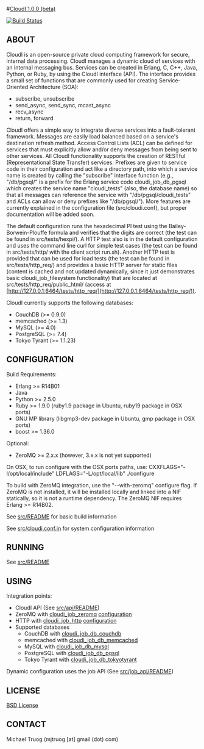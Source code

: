 #[CloudI 1.0.0 (beta)](http://cloudi.org)

[![Build Status](https://secure.travis-ci.org/okeuday/CloudI.png?branch=develop)](http://travis-ci.org/okeuday/CloudI)

## ABOUT

CloudI is an open-source private cloud computing framework for secure,
internal data processing.  CloudI manages a dynamic cloud of services with
an internal messaging bus.  Services can be created in Erlang, C, C++, Java,
Python, or Ruby, by using the CloudI interface (API).  The interface provides
a small set of functions that are commonly used for creating 
Service-Oriented Architecture (SOA):

* subscribe, unsubscribe
* send_async, send_sync, mcast_async
* recv_async
* return, forward

CloudI offers a simple way to integrate diverse services into a
fault-tolerant framework.  Messages are easily load balanced based on a
service's destination refresh method.  Access Control Lists (ACL) can be
defined for services that must explicitly allow and/or deny messages from
being sent to other services.  All CloudI functionality supports the creation
of RESTful (Representational State Transfer) services.  Prefixes are given
to service code in their configuration and act like a directory path,
into which a service name is created by calling the "subscribe" interface
function (e.g., "/db/pgsql/" is a prefix for the Erlang service code
cloudi_job_db_pgsql which creates the service name "cloudi_tests"
(also, the database name) so that all messages can reference the service with
"/db/pgsql/cloudi_tests" and ACLs can allow or deny prefixes like "/db/pgsql/").
More features are currently explained in the configuration file
(src/cloudi.conf), but proper documentation will be added soon.

The default configuration runs the hexadecimal PI test using the
Bailey-Borwein-Plouffe formula and verifies that the digits are correct
(the test can be found in src/tests/hexpi/).  A HTTP test also is in the
default configuration and uses the command line curl for simple test cases
(the test can be found in src/tests/http/ with the client script run.sh).
Another HTTP test is provided that can be used for load tests
(the test can be found in src/tests/http_req/) and provides a basic
HTTP server for static files (content is cached and not updated dynamically,
since it just demonstrates basic cloudi_job_filesystem functionality) that are
located at src/tests/http_req/public_html/ (access at
[http://127.0.0.1:6464/tests/http_req/](http://127.0.0.1:6464/tests/http_req/)).

CloudI currently supports the following databases:

* CouchDB (>= 0.9.0)
* memcached (>= 1.3)
* MySQL (>= 4.0)
* PostgreSQL (>= 7.4)
* Tokyo Tyrant (>= 1.1.23)

## CONFIGURATION

Build Requirements:

* Erlang >= R14B01
* Java
* Python >= 2.5.0
* Ruby >= 1.9.0 (ruby1.9 package in Ubuntu, ruby19 package in OSX ports)
* GNU MP library (libgmp3-dev package in Ubuntu, gmp package in OSX ports)
* boost >= 1.36.0 

Optional:

* ZeroMQ >= 2.x.x (however, 3.x.x is not yet supported)

On OSX, to run configure with the OSX ports paths, use:
CXXFLAGS="-I/opt/local/include" LDFLAGS="-L/opt/local/lib" ./configure

To build with ZeroMQ integration, use the "--with-zeromq" configure flag.
If ZeroMQ is not installed, it will be installed locally and linked into a
NIF statically, so it is not a runtime dependency.
The ZeroMQ NIF requires Erlang >= R14B02.

See [src/README](https://github.com/okeuday/CloudI/tree/master/src#readme) for basic build information

See [src/cloudi.conf.in](https://github.com/okeuday/CloudI/blob/master/src/cloudi.conf.in) for system configuration information

## RUNNING

See [src/README](https://github.com/okeuday/CloudI/tree/master/src#readme)

## USING

Integration points:

* CloudI API (See [src/api/README](https://github.com/okeuday/CloudI/tree/master/src/api#readme))
* ZeroMQ with [cloudi_job_zeromq](https://github.com/okeuday/CloudI/blob/master/src/lib/cloudi/src/cloudi_job_zeromq.erl) [configuration](https://github.com/okeuday/CloudI/blob/master/src/cloudi.conf.in)
* HTTP with [cloudi_job_http](https://github.com/okeuday/CloudI/blob/master/src/lib/cloudi/src/cloudi_job_http.erl) [configuration](https://github.com/okeuday/CloudI/blob/master/src/cloudi.conf.in)
* Supported databases
  * CouchDB with [cloudi_job_db_couchdb](https://github.com/okeuday/CloudI/blob/master/src/lib/cloudi/src/cloudi_job_db_couchdb.erl)
  * memcached with [cloudi_job_db_memcached](https://github.com/okeuday/CloudI/blob/master/src/lib/cloudi/src/cloudi_job_db_memcached.erl)
  * MySQL with [cloudi_job_db_mysql](https://github.com/okeuday/CloudI/blob/master/src/lib/cloudi/src/cloudi_job_db_mysql.erl)
  * PostgreSQL with [cloudi_job_db_pgsql](https://github.com/okeuday/CloudI/blob/master/src/lib/cloudi/src/cloudi_job_db_pgsql.erl)
  * Tokyo Tyrant with [cloudi_job_db_tokyotyrant](https://github.com/okeuday/CloudI/blob/master/src/lib/cloudi/src/cloudi_job_db_tokyotyrant.erl)

Dynamic configuration uses the job API (See [src/job_api/README](https://github.com/okeuday/CloudI/tree/master/src/job_api#readme))

## LICENSE

[BSD License](https://github.com/okeuday/CloudI/blob/master/src/LICENSE)

## CONTACT

Michael Truog (mjtruog [at] gmail (dot) com)

